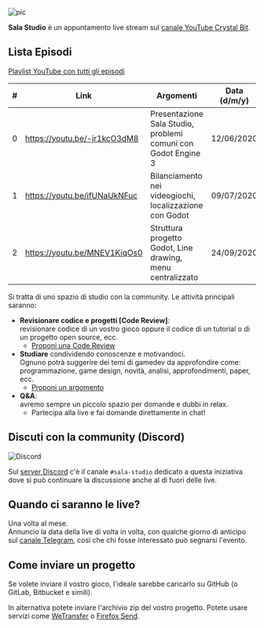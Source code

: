 ![pic](https://user-images.githubusercontent.com/6860637/84149556-f1e32900-aa60-11ea-8234-2d15869854d0.png)

**Sala Studio** è un appuntamento live stream sul [canale YouTube Crystal Bit](https://www.youtube.com/c/CrystalBit). 

## Lista Episodi

[Playlist YouTube con tutti gli episodi](https://www.youtube.com/playlist?list=PLaCq3HqKQR6roLY0e3_fDqCzj5PAN2WRw)

| # | Link                         | Argomenti                                                     | Data (d/m/y)     |
|---|------------------------------|---------------------------------------------------------------|-----------------------|
| 0 | https://youtu.be/-jr1kcO3dM8 | Presentazione Sala Studio, problemi comuni con Godot Engine 3 | 12/06/2020            |
| 1 | https://youtu.be/ifUNaUkNFuc | Bilanciamento nei videogiochi, localizzazione con Godot | 09/07/2020  |
| 2 | https://youtu.be/MNEV1KiqOs0 | Struttura progetto Godot, Line drawing, menu centralizzato | 24/09/2020 | 

Si tratta di uno spazio di studio con la community. Le attività principali saranno:

- **Revisionare codice e progetti [Code Review]**:  
revisionare codice di un vostro gioco oppure il codice di un tutorial o di un progetto open source, ecc.
  - [Proponi una Code Review](https://github.com/crystal-bit/sala-studio/issues/new?assignees=&labels=&template=proponi-una-code-review.md&title=)
- **Studiare** condividendo conoscenze e motivandoci.  
Ognuno potrà suggerire dei temi di gamedev da approfondire come: programmazione, game design, novità, analisi, approfondimenti, paper, ecc. 
  - [Proponi un argomento](https://github.com/crystal-bit/sala-studio/issues/new?assignees=&labels=&template=proponi-un-argomento-di-studio.md&title=)
- **Q&A**:  
avremo sempre un piccolo spazio per domande e dubbi in relax.
  - Partecipa alla live e fai domande direttamente in chat!

## Discuti con la community (Discord)

![Discord](https://img.shields.io/discord/686600734636376102?logo=discord&logoColor=ffffff&color=7389D8&labelColor=6A7EC2)

Sul [server Discord](https://discord.gg/SA6S2Db) c'è il canale `#sala-studio` dedicato a questa iniziativa dove si può continuare la discussione anche al di fuori delle live.
  
## Quando ci saranno le live?

Una volta al mese.  
Annuncio la data della live di volta in volta, con qualche giorno di anticipo sul [canale Telegram](https://t.me/crystalbit), così che chi fosse interessato può segnarsi l'evento.

## Come inviare un progetto 

Se volete inviare il vostro gioco, l'ideale sarebbe caricarlo su GitHub (o GitLab, Bitbucket e simili).

In alternativa potete inviare l'archivio zip del vostro progetto. Potete usare servizi come [WeTransfer](https://wetransfer.com/) o [Firefox Send](https://send.firefox.com/).

